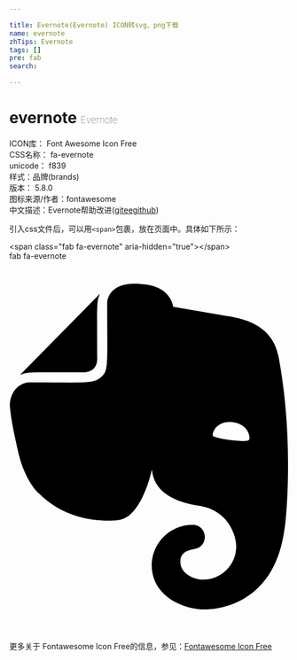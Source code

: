 ```yaml
---

title: Evernote(Evernote) ICON转svg、png下载
name: evernote
zhTips: Evernote
tags: []
pre: fab
search: 

---
```


# evernote  <small style="font-size: 60%;font-weight: 100">Evernote</small>


<div class="detail-page">
<p>
<span>
ICON库：
<span class="badge-secondary badge">Font Awesome Icon Free</span> 
</span>
<br/>
<span>
CSS名称：
<span class="badge-secondary badge">fa-evernote</span> 
</span>
<br/>
<span>
unicode：
<span class="badge-secondary badge">f839</span> 
<copy-btn content='f839' btn-title=""></copy-btn>
<copy-btn :content='String.fromCodePoint(parseInt("f839", 16))' btn-title="复制U"></copy-btn>
</span><br/><span>样式：<span class="badge-light badge">品牌(brands)</span></span>
<br/>
<span>
版本：
<span class="badge-secondary badge">5.8.0</span> 
</span>
<br/>
<span>图标来源/作者：<span class="badge-light badge">fontawesome</span></span> 
<br/>
<span class="zh-detail">中文描述：<span class="badge-primary badge">Evernote</span><span class="help-link"><span>帮助改进</span>(<a href="https://gitee.com/liuwave/icon-helper/edit/master/json/fontawesome/brands/evernote.json" target="_blank" rel="noopener noreferrer">gitee</a><a href="https://github.com/liuwave/icon-helper/edit/master/json/fontawesome/brands/evernote.json" target="_blank" rel="noopener noreferrer">github</a></span>)</span><br/>
</p>
</div>
<div class="alert alert-dark">
  <i class="fab fa-evernote fa-xs"></i>
  <i class="fab fa-evernote fa-sm"></i>
  <i class="fab fa-evernote fa-lg"></i>
  <i class="fab fa-evernote fa-2x"></i>
  <i class="fab fa-evernote fa-3x"></i>
  <i class="fab fa-evernote fa-5x"></i>
  <i class="fab fa-evernote fa-7x"></i>
</div>
<div>
  <p>引入css文件后，可以用<code>&lt;span&gt;</code>包裹，放在页面中。具体如下所示：    
  </p>
  <div class="alert alert-primary" style="font-size: 14px">
    &lt;span class="fab fa-evernote" aria-hidden="true"&gt;&lt;/span&gt;
    <copy-btn content='<span class="fab fa-evernote" aria-hidden="true"></span>'></copy-btn>
  </div>
  <div class="alert alert-secondary">
    <i class="fab fa-evernote"
    style="font-size: 24px"
    aria-hidden="true"></i> fab fa-evernote
    <copy-btn content="fab fa-evernote" btn-title="复制图标名称"></copy-btn>
  </div>
</div>
<div id="svg" class="svg-wrap">
<svg xmlns="http://www.w3.org/2000/svg" viewBox="0 0 384 512"><path d="M120.82 132.21c1.6 22.31-17.55 21.59-21.61 21.59-68.93 0-73.64-1-83.58 3.34-.56.22-.74 0-.37-.37L123.79 46.45c.38-.37.6-.22.38.37-4.35 9.99-3.35 15.09-3.35 85.39zm79 308c-14.68-37.08 13-76.93 52.52-76.62 17.49 0 22.6 23.21 7.95 31.42-6.19 3.3-24.95 1.74-25.14 19.2-.05 17.09 19.67 25 31.2 24.89A45.64 45.64 0 0 0 312 393.45v-.08c0-11.63-7.79-47.22-47.54-55.34-7.72-1.54-65-6.35-68.35-50.52-3.74 16.93-17.4 63.49-43.11 69.09-8.74 1.94-69.68 7.64-112.92-36.77 0 0-18.57-15.23-28.23-57.95-3.38-15.75-9.28-39.7-11.14-62 0-18 11.14-30.45 25.07-32.2 81 0 90 2.32 101-7.8 9.82-9.24 7.8-15.5 7.8-102.78 1-8.3 7.79-30.81 53.41-24.14 6 .86 31.91 4.18 37.48 30.64l64.26 11.15c20.43 3.71 70.94 7 80.6 57.94 22.66 121.09 8.91 238.46 7.8 238.46C362.15 485.53 267.06 480 267.06 480c-18.95-.23-54.25-9.4-67.27-39.83zm80.94-204.84c-1 1.92-2.2 6 .85 7 14.09 4.93 39.75 6.84 45.88 5.53 3.11-.25 3.05-4.43 2.48-6.65-3.53-21.85-40.83-26.5-49.24-5.92z"/></svg>
</div>
<detail full-name='fa-evernote'></detail>
    
<div><p>更多关于  Fontawesome Icon Free的信息，参见：<a target="_blank" href="https://iconhelper.cn/fontawesome.html">Fontawesome Icon Free</a>
</p></div>

